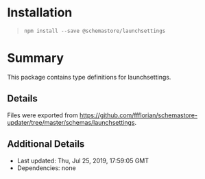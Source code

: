 # Installation
> `npm install --save @schemastore/launchsettings`

# Summary
This package contains type definitions for launchsettings.

## Details
Files were exported from https://github.com/ffflorian/schemastore-updater/tree/master/schemas/launchsettings.

## Additional Details
* Last updated: Thu, Jul 25, 2019, 17:59:05 GMT
* Dependencies: none
